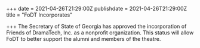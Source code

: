 +++
date = 2021-04-26T21:29:00Z
publishdate = 2021-04-26T21:29:00Z
title = "FoDT Incorporates"

+++
The Secretary of State of Georgia has approved the incorporation of Friends of DramaTech, Inc. as a nonprofit organization. This status will allow FoDT to better support the alumni and members of the theatre. 